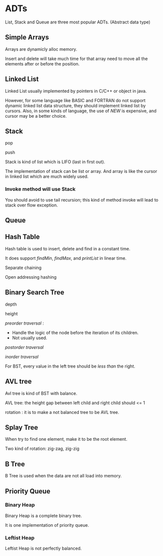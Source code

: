 ADTs
==========

List, Stack and Queue are three most popular ADTs. (Abstract data type)

## Simple Arrays ##

Arrays are dynamicly alloc memory.

Insert and delete will take much time for that array need to move all the elements after or before the position.

## Linked List ##

Linked List usually implemented by pointers in C/C++ or object in java.

However, for some language like BASIC and FORTRAN do not support dynamic linked list data structure, they should implement linked list by cursors. Also, in some kinds of language, the use of *NEW* is expensive, and cursor may be a better choice.

## Stack ##

pop 

push

Stack is kind of list which is LIFO (last in first out).

The implementation of stack can be list or array. And array is like the cursor in linked list which are much widely used.


### Invoke method will use Stack ###

You should avoid to use tail recursion; this kind of method invoke will lead to stack over flow exception.

## Queue ##



## Hash Table ##

Hash table is used to insert, delete and find in a constant time.

It does support *findMin*, *findMax*, and *printList* in linear time.

Separate chaining

Open addressing hashing

## Binary Search Tree ##

depth

height

*preorder traversal* :  
- Handle the logic of the node before the iteration of its children.
- Not usually used.

*postorder traversal* 

*inorder traversal*

For BST, every value in the left tree should be _less than_ the right.

## AVL tree ##

Avl tree is kind of BST with balance.

AVL tree: the height gap between left child and right child should <= 1

rotation : it is to make a not balanced tree to be AVL tree.

## Splay Tree ##

When try to find one element, make it to be the root element.

Two kind of rotation: zig-zag, zig-zig

## B Tree ##

B Tree is used when the data are not all load into memory.

## Priority Queue ##

### Binary Heap ###

Binary Heap is a complete binary tree.

It is one implementation of priority queue.



### Leftist Heap ###

Leftist Heap is not perfectly balanced.
